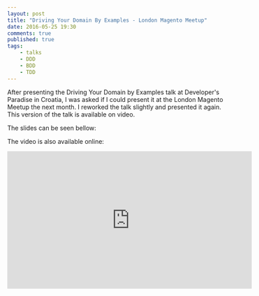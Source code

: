 ```yaml
---
layout: post
title: "Driving Your Domain By Examples - London Magento Meetup"
date: 2016-05-25 19:30
comments: true
published: true
tags:
    - talks
    - DDD
    - BDD
    - TDD
---
```


After presenting the Driving Your Domain by Examples talk at Developer's
Paradise in Croatia, I was asked if I could present it at the London Magento
Meetup the next month. I reworked the talk slightly and presented it again.
This version of the talk is available on video.

The slides can be seen bellow:

<script async class="speakerdeck-embed"
data-id="bc5e7b5f575849a7bf5d14f45cf74ad6" data-ratio="1.33333333333333"
src="//speakerdeck.com/assets/embed.js"></script>

The video is also available online:

<iframe width="560" height="315"
src="https://www.youtube.com/embed/zt5mcdVUK1c?start=2445" frameborder="0"
allowfullscreen></iframe>
